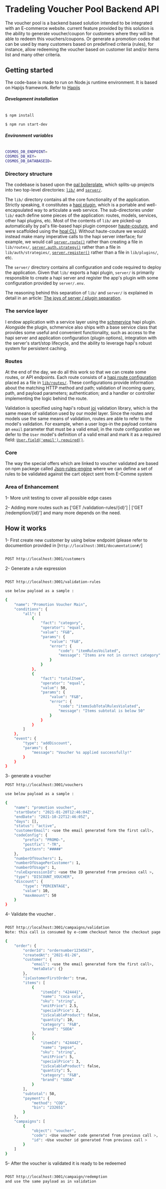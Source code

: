 # Tradeling Voucher Pool Backend API
The voucher pool is a backend based solution intended to be integrated with an E-commerce website.
current feature provided by this solution is the ability to generate voucher/coupon for customers where they will be able to redeem this vouchers/coupons. Or generate a promotion codes that can be used by many customers based on predefined criteria (rules), for instance, allow redeeming the voucher based on customer list and/or items list and many other criteria. 


## Getting started

  
The code-base is made to run on Node.js runtime environment. It is based on Hapijs framework. Refer to [Hapijs](https://github.com/hapijs/hapi)

  
##### Development installation

```sh

$ npm install

$ npm run start-dev

```


##### Environment variables

```sh

COSMOS_DB_ENDPOINT=
COSMOS_DB_KEY=
COSMOS_DB_DATABASEID=

```

  

### Directory structure

  

The codebase is based upon the [pal boilerplate](https://github.com/hapipal/boilerplate), which splits-up projects into two top-level directories: [`lib/`](lib) and [`server/`](server).

  

The `lib/` directory contains all the core functionality of the application. Strictly speaking, it constitutes a [hapi plugin](https://hapijs.com/tutorials/plugins), which is a portable and well-encapsulated way to articulate a web service. The sub-directories under `lib/` each define some pieces of the application: routes, models, services, other hapi plugins, etc. Most of the contents of `lib/` are picked-up automatically by pal's file-based hapi plugin composer [haute-couture](https://github.com/hapipal/haute-couture), and were scaffolded using the [hpal CLI](https://github.com/hapipal/hpal). Without haute-couture we would instead make many imperative calls to the hapi server interface; for example, we would call [`server.route()`](https://github.com/hapijs/hapi/tree/master/API.md#server.route()) rather than creating a file in `lib/routes/`, [`server.auth.strategy()`](https://github.com/hapijs/hapi/tree/master/API.md#server.auth.strategy()) rather than a file in `lib/auth/strategies/`, [`server.register()`](https://github.com/hapijs/hapi/tree/master/API.md#server.register()) rather than a file in `lib/plugins/`, etc.

  

The `server/` directory contains all configuration and code required to deploy the application. Given that `lib/` exports a hapi plugin, `server/` is primarily responsible to create a hapi server and register the app's plugin with some configuration provided by `server/.env`.

  

The reasoning behind this separation of `lib/` and `server/` is explained in detail in an article: [The joys of server / plugin separation](https://hapipal.com/best-practices/server-plugin-separation).

  

### The service layer

  


 
I endow  application with a service layer using the [schmervice](https://github.com/hapipal/schmervice) hapi plugin. Alongside the plugin, schmervice also ships with a base service class that provides some useful and convenient functionality, such as access to the hapi server and application configuration (plugin options), integration with the server's start/stop lifecycle, and the ability to leverage hapi's robust system for persistent caching.



### Routes

  
At the end of the day, we do all this work so that we can create some routes, or API endpoints. Each route consists of a [hapi route configuration](https://github.com/hapijs/hapi/blob/master/API.md#server.route()) placed as a file in [`lib/routes/`](lib/routes). These configurations provide information about the matching HTTP method and path; validation of incoming query, path, and payload parameters; authentication; and a handler or controller implementing the logic behind the route.


Validation is specified using hapi's robust [joi](https://github.com/hapijs/joi) validation library, which is the same means of validation used by our model layer. Since the routes and models use the same means of validation, routes are able to refer to the model's validation. For example, when a user logs-in the payload contains an `email` parameter that must be a valid email; in the route configuration we defer to the `User` model's definition of a valid email and mark it as a required field: [`User.field('email').required()`](lib/routes/users/signup.js#L16).
  


### Core
The way the special offers which are linked to voucher validated are based on npm packege called [Json-rules-engine](https://www.npmjs.com/package/json-rules-engine) where we can define a set of rules to be validated against the cart object sent from E-Comme system

### Area of Enhancement 
1- More unit testing to cover all possible edge cases 


2- Adding more routes such as ['GET /validation-rules/{id}'] | ['GET /redemption/{id}'] and many more depends on the need.


## How it works
1- First create new customer by using below endpoint (please refer to documention provided in [`http://localhost:3001/documentation#/`]
```sh

POST http://localhost:3001/customers

```




2- Generate a rule expression 



```sh

POST http://localhost:3001/validation-rules

use below payload as a sample : 

{
    "name": "Promotion Voucher Main",
    "conditions": {
        "all": [
            {
                "fact": "category",
                "operator": "equal",
                "value": "F&B",
                "params": {
                    "value": "F&B",
                    "error": {
                        "code": "itemRulesVoilated",
                        "message": "Items are not in correct category"
                    }
                }
            },
            {
                "fact": "totalItem",
                "operator": "equal",
                "value": 50,
                "params": {
                    "value": "F&B",
                    "error": {
                        "code": "itemsSubTotalRulesViolated",
                        "message": "Items subtotal is below 50"
                    }
                }
            }
        ]
    },
    "event": {
        "type": "addDiscount",
        "params": {
            "message": "Voucher %s applied successfully!"
        }
    }
}
```


3- generate a voucher

```sh
POST http://localhost:3001/vouchers

use below payload as a sample : 

{
    "name": "promotion voucher",
    "startDate": "2021-01-20T12:46:04Z",
    "endDate": "2021-10-22T12:46:05Z",
    "days": [],
    "status": "active",
    "customerEmail": <use the email generated form the first call>,
    "codeConfig": {
        "prefix": "PROMO-",
        "postfix": "-TR",
        "pattern": "#####"
    },
    "numberOfVouchers": 1,
    "numberOfUsagePerCustomer": 1,
    "numberOfUsage": 1,
    "ruleExpressionId": <use the ID generated from previous call >,
    "type": "DISCOUNT_VOUCHER",
    "discount": {
        "type": "PERCENTAGE",
        "value": 10,
        "maxAmount": 50
    }
}
```

4- Validate the voucher .
```sh

POST http://localhost:3001/campaigns/validation
Note: this call is consumed by e-comm checkout hence the checkout page should send the payload as below 

{
    "order": {
        "orderId": "ordernumber1234567",
        "createdAt": "2021-01-26",
        "customer": {
            "email": <use the email generated form the first call>,
            "metaData": {}
        },
        "isCustomerFirstOrder": true,
        "items": [
            {
                "itemId": "424441",
                "name": "coca cola",
                "sku": "string",
                "unitPrice": 2.5,
                "specialPrice": 2,
                "isScalableProduct": false,
                "quantity": 10,
                "category": "F&B",
                "brand": "SODA"
            },
            {
                "itemId": "424442",
                "name": "pepse",
                "sku": "string",
                "unitPrice": 5,
                "specialPrice": 3,
                "isScalableProduct": false,
                "quantity": 5,
                "category": "F&B",
                "brand": "SODA"
            }
        ],
        "subtotal": 50,
        "payment": {
            "method": "COD",
            "bin": "232651"
        }
    },
    "campaigns": [
        {
            "object": "voucher",
            "code": <Use voucher code generated from previous call >,
            "id": <Use voucher id generated from previous call >
        }
    ]
}
```

5- After the voucher is validated it is ready to be redeemed
```sh

POST http://localhost:3001/campaign/redemption
and use the same payload as in validation 

```
